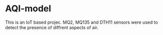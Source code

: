 # AQI-model
This is an IoT based projec. MQ2, MQ135 and DTH11 sensors were used to detect the presence of diffrent aspects of air.
